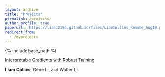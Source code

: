 ```yaml
---
layout: archive
title: "Projects"
permalink: /projects/
author_profile: true
paperurl: 'https://liamc2196.github.io/files/LiamCollins_Resume_Aug19.pdf'
redirect_from:
  - /myprojects
---
```


{% include base_path %}

[Interpretable Gradients with Robust Training](https://liamc2196.github.io/files/cos511_adversarial.pdf)

**Liam Collins**, Gene Li, and Walter Li


